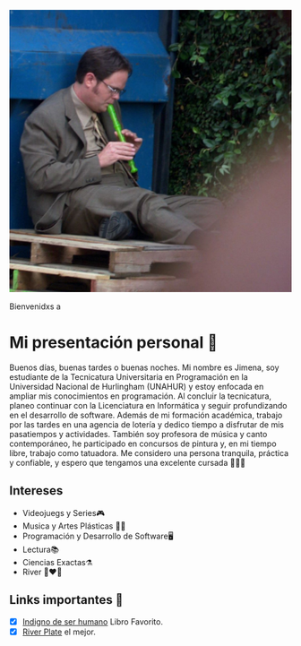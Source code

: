 ![Logo UNAHUR](./assets/xd.jpg)

Bienvenidxs a
# Mi presentación personal 🎉 

Buenos días, buenas tardes o buenas noches.
Mi nombre es Jimena, soy estudiante de la Tecnicatura Universitaria en Programación en la Universidad Nacional de Hurlingham (UNAHUR) y estoy enfocada en ampliar mis conocimientos en programación. Al concluir la tecnicatura, planeo continuar con la Licenciatura en Informática y seguir profundizando en el desarrollo de software.
Además de mi formación académica, trabajo por las tardes en una agencia de lotería y dedico tiempo a disfrutar de mis pasatiempos y actividades.
También soy profesora de música y canto contemporáneo, he participado en concursos de pintura y, en mi tiempo libre, trabajo como tatuadora.
Me considero una persona tranquila, práctica y confiable, y espero que tengamos una excelente cursada 🫶🏻✨

## Intereses
* Videojuegs y Series🎮
* Musica y Artes Plásticas 🎼🎨
* Programación y Desarrollo de Software🖥️
* Lectura📚
* Ciencias Exactas⚗️
* River 🤍❤️🤍


## Links importantes :monocle_face:
- [x] [Indigno de ser humano](https://www.waldhuter.com.ar/Papel/9788493741372/Indigno+De+Ser+Humano) Libro Favorito.
- [x] [River Plate](https://www.cariverplate.com.ar/) el mejor.
